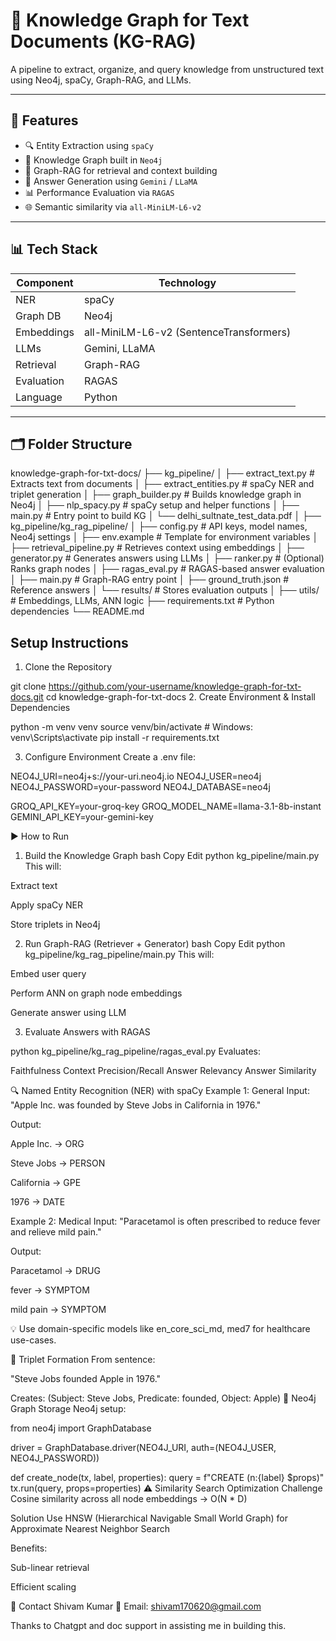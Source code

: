 # 📘 Knowledge Graph for Text Documents (KG-RAG)

A pipeline to extract, organize, and query knowledge from unstructured text using Neo4j, spaCy, Graph-RAG, and LLMs.

---

## 🚀 Features

- 🔍 Entity Extraction using `spaCy`
- 🧠 Knowledge Graph built in `Neo4j`
- 🔗 Graph-RAG for retrieval and context building
- 🤖 Answer Generation using `Gemini` / `LLaMA`
- 📊 Performance Evaluation via `RAGAS`
- 🌐 Semantic similarity via `all-MiniLM-L6-v2`

---

## 📊 Tech Stack

| Component     | Technology                        |
|---------------|-----------------------------------|
| NER           | spaCy                             |
| Graph DB      | Neo4j                             |
| Embeddings    | all-MiniLM-L6-v2 (SentenceTransformers) |
| LLMs          | Gemini, LLaMA                     |
| Retrieval     | Graph-RAG                         |
| Evaluation    | RAGAS                             |
| Language      | Python                            |

---

## 🗂 Folder Structure

knowledge-graph-for-txt-docs/
├── kg_pipeline/
│   ├── extract_text.py           # Extracts text from documents
│   ├── extract_entities.py       # spaCy NER and triplet generation
│   ├── graph_builder.py          # Builds knowledge graph in Neo4j
│   ├── nlp_spacy.py              # spaCy setup and helper functions
│   ├── main.py                   # Entry point to build KG
│   └── delhi_sultnate_test_data.pdf
│
├── kg_pipeline/kg_rag_pipeline/
│   ├── config.py                 # API keys, model names, Neo4j settings
│   ├── env.example               # Template for environment variables
│   ├── retrieval_pipeline.py     # Retrieves context using embeddings
│   ├── generator.py              # Generates answers using LLMs
│   ├── ranker.py                 # (Optional) Ranks graph nodes
│   ├── ragas_eval.py             # RAGAS-based answer evaluation
│   ├── main.py                   # Graph-RAG entry point
│   ├── ground_truth.json         # Reference answers
│   └── results/                  # Stores evaluation outputs
│
├── utils/                        # Embeddings, LLMs, ANN logic
├── requirements.txt              # Python dependencies
└── README.md

## Setup Instructions
1. Clone the Repository

git clone https://github.com/your-username/knowledge-graph-for-txt-docs.git
cd knowledge-graph-for-txt-docs
2. Create Environment & Install Dependencies

python -m venv venv
source venv/bin/activate          # Windows: venv\Scripts\activate
pip install -r requirements.txt


3. Configure Environment
Create a .env file:

NEO4J_URI=neo4j+s://your-uri.neo4j.io
NEO4J_USER=neo4j
NEO4J_PASSWORD=your-password
NEO4J_DATABASE=neo4j

GROQ_API_KEY=your-groq-key
GROQ_MODEL_NAME=llama-3.1-8b-instant
GEMINI_API_KEY=your-gemini-key


▶️ How to Run
1. Build the Knowledge Graph
bash
Copy
Edit
python kg_pipeline/main.py
This will:

Extract text

Apply spaCy NER

Store triplets in Neo4j

2. Run Graph-RAG (Retriever + Generator)
bash
Copy
Edit
python kg_pipeline/kg_rag_pipeline/main.py
This will:

Embed user query

Perform ANN on graph node embeddings

Generate answer using LLM

3. Evaluate Answers with RAGAS

python kg_pipeline/kg_rag_pipeline/ragas_eval.py
Evaluates:

Faithfulness
Context Precision/Recall
Answer Relevancy
Answer Similarity

🔍 Named Entity Recognition (NER) with spaCy
Example 1: General
Input:
"Apple Inc. was founded by Steve Jobs in California in 1976."

Output:

Apple Inc. → ORG

Steve Jobs → PERSON

California → GPE

1976 → DATE

Example 2: Medical
Input:
"Paracetamol is often prescribed to reduce fever and relieve mild pain."

Output:

Paracetamol → DRUG

fever → SYMPTOM

mild pain → SYMPTOM

💡 Use domain-specific models like en_core_sci_md, med7 for healthcare use-cases.

🧰 Triplet Formation
From sentence:

"Steve Jobs founded Apple in 1976."

Creates:
(Subject: Steve Jobs, Predicate: founded, Object: Apple)
🔹 Neo4j Graph Storage
Neo4j setup:

from neo4j import GraphDatabase

driver = GraphDatabase.driver(NEO4J_URI, auth=(NEO4J_USER, NEO4J_PASSWORD))

def create_node(tx, label, properties):
    query = f"CREATE (n:{label} $props)"
    tx.run(query, props=properties)
⚠️ Similarity Search Optimization
Challenge
Cosine similarity across all node embeddings → O(N * D)

Solution
Use HNSW (Hierarchical Navigable Small World Graph) for Approximate Nearest Neighbor Search

Benefits:

Sub-linear retrieval

Efficient scaling

📩 Contact
Shivam Kumar
📧 Email: shivam170620@gmail.com


Thanks to Chatgpt and doc support in assisting me in building this.